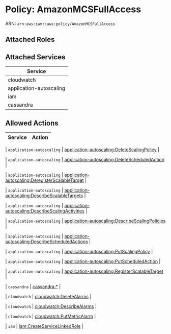 # Policy: AmazonMCSFullAccess

ARN: `arn:aws:iam::aws:policy/AmazonMCSFullAccess`

## Attached Roles

## Attached Services

| Service |
|---------|
| cloudwatch |
| application-autoscaling |
| iam |
| cassandra |

## Allowed Actions

| Service | Action |
|:-------:|--------|

| `application-autoscaling` | [application-autoscaling:DeleteScalingPolicy](../actions.md#application-autoscaling:deletescalingpolicy) |

| `application-autoscaling` | [application-autoscaling:DeleteScheduledAction](../actions.md#application-autoscaling:deletescheduledaction) |

| `application-autoscaling` | [application-autoscaling:DeregisterScalableTarget](../actions.md#application-autoscaling:deregisterscalabletarget) |

| `application-autoscaling` | [application-autoscaling:DescribeScalableTargets](../actions.md#application-autoscaling:describescalabletargets) |

| `application-autoscaling` | [application-autoscaling:DescribeScalingActivities](../actions.md#application-autoscaling:describescalingactivities) |

| `application-autoscaling` | [application-autoscaling:DescribeScalingPolicies](../actions.md#application-autoscaling:describescalingpolicies) |

| `application-autoscaling` | [application-autoscaling:DescribeScheduledActions](../actions.md#application-autoscaling:describescheduledactions) |

| `application-autoscaling` | [application-autoscaling:PutScalingPolicy](../actions.md#application-autoscaling:putscalingpolicy) |

| `application-autoscaling` | [application-autoscaling:PutScheduledAction](../actions.md#application-autoscaling:putscheduledaction) |

| `application-autoscaling` | [application-autoscaling:RegisterScalableTarget](../actions.md#application-autoscaling:registerscalabletarget) |

| `cassandra` | [cassandra:*](../actions.md#cassandra:all) |

| `cloudwatch` | [cloudwatch:DeleteAlarms](../actions.md#cloudwatch:deletealarms) |

| `cloudwatch` | [cloudwatch:DescribeAlarms](../actions.md#cloudwatch:describealarms) |

| `cloudwatch` | [cloudwatch:PutMetricAlarm](../actions.md#cloudwatch:putmetricalarm) |

| `iam` | [iam:CreateServiceLinkedRole](../actions.md#iam:createservicelinkedrole) |
